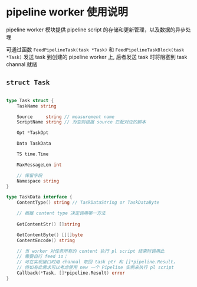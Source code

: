 # pipeline worker 使用说明

pipeline worker 模块提供 pipeline script 的存储和更新管理，以及数据的异步处理

可通过函数 `FeedPipelineTask(task *Task)` 和 `FeedPipelineTaskBlock(task *Task)` 发送 task 到创建的 pipeline worker 上, 后者发送 task 时将阻塞到 task channal 就绪

## `struct Task`

```go

type Task struct {
    TaskName string

    Source     string // measurement name
    ScriptName string // 为空则根据 source 匹配对应的脚本

    Opt *TaskOpt

    Data TaskData

    TS time.Time

    MaxMessageLen int

    // 保留字段
    Namespace string
}

type TaskData interface {
    ContentType() string // TaskDataString or TaskDataByte

    // 根据 content type 决定调用哪一方法
    
    GetContentStr() []string

    GetContentByte() [][]byte
    ContentEncode() string

    // 当 worker 对任务所有的 content 执行 pl script 结束时调用此
    // 需要自行 feed io； 
    // 可在实现接口时用 channal 取回 task ptr 和 []*pipeline.Result，
    // 但如有此需求可以考虑使用 new 一个 Pipeline 实例来执行 pl script 
    Callback(*Task, []*pipeline.Result) error
}

```
